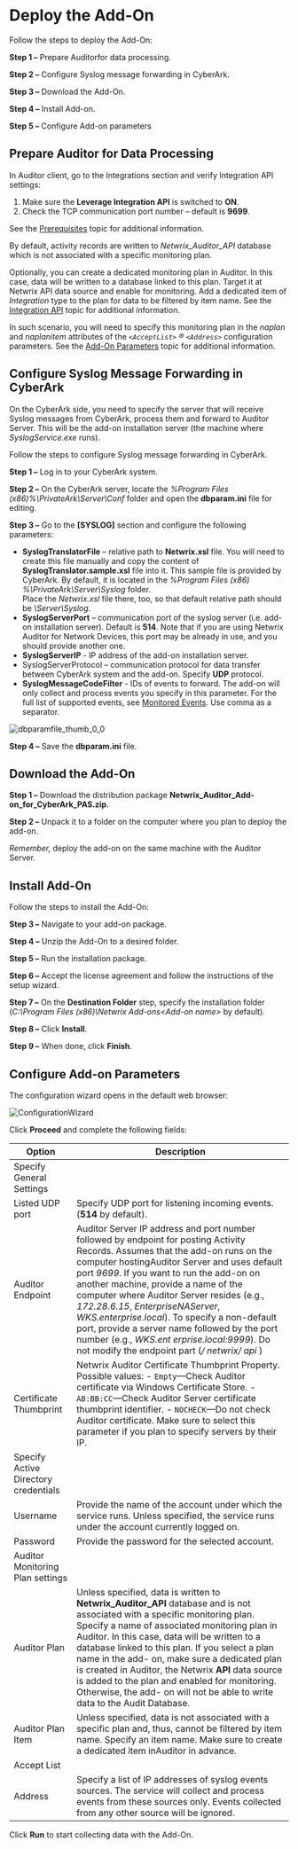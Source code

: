 # Deploy the Add-On

Follow the steps to deploy the Add-On:

**Step 1 –** Prepare Auditorfor data processing.

**Step 2 –** Configure Syslog message forwarding in CyberArk.

**Step 3 –** Download the Add-On.

**Step 4 –** Install Add-on.

**Step 5 –** Configure Add-on parameters

## Prepare Auditor for Data Processing

In Auditor client, go to the Integrations section and verify Integration API settings:

1. Make sure the **Leverage Integration API** is switched to **ON**.
2. Check the TCP communication port number – default is **9699**.

See the [Prerequisites](/docs/auditor/10.7/api/prerequisites.md) topic for additional information.

By default, activity records are written to _Netwrix_Auditor_API_ database which is not associated
with a specific monitoring plan.

Optionally, you can create a dedicated monitoring plan in Auditor. In this case, data will be
written to a database linked to this plan. Target it at Netwrix API data source and enable for
monitoring. Add a dedicated item of _Integration_ type to the plan for data to be filtered by item
name. See the [Integration API](/docs/auditor/10.7/api/overview.md) topic for additional information.

In such scenario, you will need to specify this monitoring plan in the _naplan_ and _naplanitem_
attributes of the _`<AcceptList>` ® `<Address>`_ configuration parameters. See the
[Add-On Parameters](/docs/auditor/10.7/addon/cyberark/parameters.md) topic for additional information.

## Configure Syslog Message Forwarding in CyberArk

On the CyberArk side, you need to specify the server that will receive Syslog messages from
CyberArk, process them and forward to Auditor Server. This will be the add-on installation server
(the machine where _SyslogService.exe_ runs).

Follow the steps to configure Syslog message forwarding in CyberArk.

**Step 1 –** Log in to your CyberArk system.

**Step 2 –** On the CyberArk server, locate the _%Program Files (x86)%\PrivateArk\Server\Conf_
folder and open the **dbparam.ini** file for editing.

**Step 3 –** Go to the **[SYSLOG]** section and configure the following parameters:

- **SyslogTranslatorFile** – relative path to **Netwrix.xsl** file. You will need to create this
  file manually and copy the content of **SyslogTranslator.sample.xsl** file into it. This sample
  file is provided by CyberArk. By default, it is located in the _%Program Files (x86)
  %\PrivateArk\Server\Syslog_ folder.  
  Place the _Netwrix.xsl_ file there, too, so that default relative path should be _\Server\Syslog_.
- **SyslogServerPort** – communication port of the syslog server (i.e. add-on installation server).
  Default is **514**. Note that if you are using Netwrix Auditor for Network Devices, this port may
  be already in use, and you should provide another one.
- **SyslogServerIP** - IP address of the add-on installation server.
- SyslogServerProtocol – communication protocol for data transfer between CyberArk system and the
  add-on. Specify **UDP** protocol.
- **SyslogMessageCodeFilter** - IDs of events to forward. The add-on will only collect and process
  events you specify in this parameter. For the full list of supported events, see
  [Monitored Events](/docs/auditor/10.7/addon/cyberark/monitoredevents.md). Use comma as a separator.

![dbparamfile_thumb_0_0](/img/product_docs/auditor/10.7/addon/cyberark/dbparamfile_thumb_0_0.webp)

**Step 4 –** Save the **dbparam.ini** file.

## Download the Add-On

**Step 1 –** Download the distribution package **Netwrix_Auditor_Add-on_for_CyberArk_PAS.zip**.

**Step 2 –** Unpack it to a folder on the computer where you plan to deploy the add-on.

_Remember,_ deploy the add-on on the same machine with the Auditor Server.

## Install Add-On

Follow the steps to install the Add-On:

**Step 3 –** Navigate to your add-on package.

**Step 4 –** Unzip the Add-On to a desired folder.

**Step 5 –** Run the installation package.

**Step 6 –** Accept the license agreement and follow the instructions of the setup wizard.

**Step 7 –** On the **Destination Folder** step, specify the installation folder (_C:\Program Files
(x86)\Netwrix Add-ons\<Add-on name>_ by default).

**Step 8 –** Click **Install**.

**Step 9 –** When done, click **Finish**.

## Configure Add-on Parameters

The configuration wizard opens in the default web browser:

![ConfigurationWizard](/img/product_docs/auditor/10.7/addon/cyberark/configwizard.webp)

Click **Proceed** and complete the following fields:

| Option                               | Description                                                                                                                                                                                                                                                                                                                                                                                                                                                                                                                                                 |
| ------------------------------------ | ----------------------------------------------------------------------------------------------------------------------------------------------------------------------------------------------------------------------------------------------------------------------------------------------------------------------------------------------------------------------------------------------------------------------------------------------------------------------------------------------------------------------------------------------------------- |
| Specify General Settings             |                                                                                                                                                                                                                                                                                                                                                                                                                                                                                                                                                             |
| Listed UDP port                      | Specify UDP port for listening incoming events. (**514** by default).                                                                                                                                                                                                                                                                                                                                                                                                                                                                                       |
| Auditor Endpoint                     | Auditor Server IP address and port number followed by endpoint for posting Activity Records. Assumes that the add-on runs on the computer hostingAuditor Server and uses default port _9699_. If you want to run the add-on on another machine, provide a name of the computer where Auditor Server resides (e.g., _172.28.6.15_, _EnterpriseNAServer_, _WKS.enterprise.local_). To specify a non-default port, provide a server name followed by the port number (e.g., _WKS.ent erprise.local:9999_). Do not modify the endpoint part (_/ netwrix/ api_ ) |
| Certificate Thumbprint               | Netwrix Auditor Certificate Thumbprint Property. Possible values: - `Empty`—Check Auditor certificate via Windows Certificate Store. - `AB:BB:CC`—Check Auditor Server certificate thumbprint identifier. - `NOCHECK`—Do not check Auditor certificate. Make sure to select this parameter if you plan to specify servers by their IP.                                                                                                                                                                                                                      |
| Specify Active Directory credentials |                                                                                                                                                                                                                                                                                                                                                                                                                                                                                                                                                             |
| Username                             | Provide the name of the account under which the service runs. Unless specified, the service runs under the account currently logged on.                                                                                                                                                                                                                                                                                                                                                                                                                     |
| Password                             | Provide the password for the selected account.                                                                                                                                                                                                                                                                                                                                                                                                                                                                                                              |
| Auditor Monitoring Plan settings     |                                                                                                                                                                                                                                                                                                                                                                                                                                                                                                                                                             |
| Auditor Plan                         | Unless specified, data is written to **Netwrix_Auditor_API** database and is not associated with a specific monitoring plan. Specify a name of associated monitoring plan in Auditor. In this case, data will be written to a database linked to this plan. If you select a plan name in the add- on, make sure a dedicated plan is created in Auditor, the Netwrix **API** data source is added to the plan and enabled for monitoring. Otherwise, the add- on will not be able to write data to the Audit Database.                                       |
| Auditor Plan Item                    | Unless specified, data is not associated with a specific plan and, thus, cannot be filtered by item name. Specify an item name. Make sure to create a dedicated item inAuditor in advance.                                                                                                                                                                                                                                                                                                                                                                  |
| Accept List                          |                                                                                                                                                                                                                                                                                                                                                                                                                                                                                                                                                             |
| Address                              | Specify a list of IP addresses of syslog events sources. The service will collect and process events from these sources only. Events collected from any other source will be ignored.                                                                                                                                                                                                                                                                                                                                                                       |

Click **Run** to start collecting data with the Add-On.
